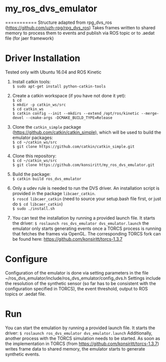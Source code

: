 # my_ros_dvs_emulator
===========
Structure adapted from rpg_dvs_ros (https://github.com/uzh-rpg/rpg_dvs_ros)
Takes frames written to shared memory to process them to events and publish via ROS topic or to .aedat file (for jaer framework)

# Driver Installation

Tested only with Ubuntu 16.04 and ROS Kinetic

1. Install catkin tools:  
   `$ sudo apt-get install python-catkin-tools`

2. Create a catkin workspace (if you have not done it yet):  
   `$ cd`  
   `$ mkdir -p catkin_ws/src`  
   `$ cd catkin_ws`  
   `$ catkin config --init --mkdirs --extend /opt/ros/kinetic --merge-devel --cmake-args -DCMAKE_BUILD_TYPE=Release`  

3. Clone the `catkin_simple` package (https://github.com/catkin/catkin_simple), which will be used to build the emulator packages:  
   `$ cd ~/catkin_ws/src`  
   `$ git clone https://github.com/catkin/catkin_simple.git`  

4. Clone this repository:  
   `$ cd ~/catkin_ws/src`  
   `$ git clone https://github.com/konsiritt/my_ros_dvs_emulator.git`  

5. Build the package:  
   `$ catkin build ros_dvs_emulator`  

6. Only a udev rule is needed to run the DVS driver. An installation script is provided in the package `libcaer_catkin`.  
  `$ roscd libcaer_catkin`  (need to source your setup.bash file first, or just do `$ cd libcaer_catkin`)  
  `$ sudo ./install.sh`

7. You can test the installation by running a provided launch file. It starts the driver:
   `$ roslaunch ros_dvs_emulator dvs_emulator.launch` 
the emulator only starts generating events once a TORCS process is running that fetches the frames via OpenGL. The corresponding TORCS fork can be found here: https://github.com/konsiritt/torcs-1.3.7

# Configure

Configuration of the emulator is done via setting parameters in the file ~/ros_dvs_emulator/include/ros_dvs_emulator/config_dvs.h
Settings include the resolution of the synthetic sensor (so far has to be consistent with the configuration specified in TORCS), the event threshold, output to ROS topics or .aedat file.


# Run

You can start the emulation by running a provided launch file. It starts the driver:
   `$ roslaunch ros_dvs_emulator dvs_emulator.launch` 
Additionally, another process with the TORCS simulation needs to be started. As soon as the implementation in TORCS (from https://github.com/konsiritt/torcs-1.3.7) writes frame data to shared memory, the emulator starts to generate synthetic events. 

